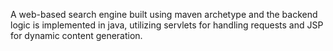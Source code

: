 A web-based search engine built using maven archetype and the backend logic is implemented in java, utilizing servlets for handling requests and JSP for dynamic content generation.
